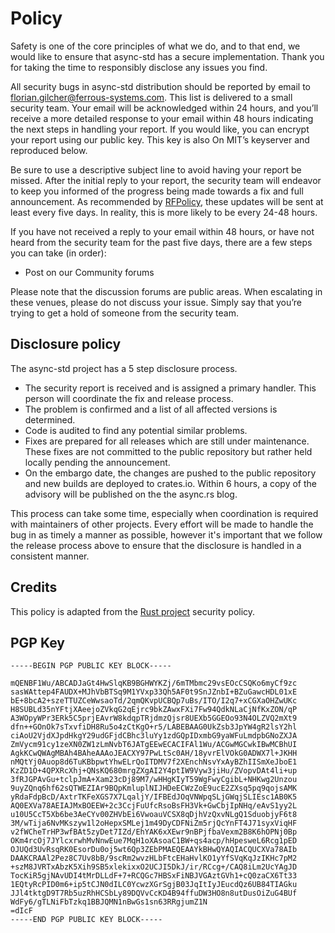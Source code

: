 # Policy

Safety is one of the core principles of what we do, and to that end, we would like to ensure that async-std has a secure implementation. Thank you for taking the time to responsibly disclose any issues you find.

All security bugs in async-std distribution should be reported by email to florian.gilcher@ferrous-systems.com. This list is delivered to a small security team. Your email will be acknowledged within 24 hours, and you’ll receive a more detailed response to your email within 48 hours indicating the next steps in handling your report. If you would like, you can encrypt your report using our public key. This key is also On MIT’s keyserver and reproduced below.

Be sure to use a descriptive subject line to avoid having your report be missed. After the initial reply to your report, the security team will endeavor to keep you informed of the progress being made towards a fix and full announcement. As recommended by [RFPolicy][rf-policy], these updates will be sent at least every five days. In reality, this is more likely to be every 24-48 hours.

If you have not received a reply to your email within 48 hours, or have not heard from the security team for the past five days, there are a few steps you can take (in order):

* Post on our Community forums

Please note that the discussion forums are public areas. When escalating in these venues, please do not discuss your issue. Simply say that you’re trying to get a hold of someone from the security team.

[rf-policy]: https://en.wikipedia.org/wiki/RFPolicy

## Disclosure policy

The async-std project has a 5 step disclosure process.

* The security report is received and is assigned a primary handler. This person will coordinate the fix and release process.
* The problem is confirmed and a list of all affected versions is determined.
* Code is audited to find any potential similar problems.
* Fixes are prepared for all releases which are still under maintenance. These fixes are not committed to the public repository but rather held locally pending the announcement.
* On the embargo date, the changes are pushed to the public repository and new builds are deployed to crates.io. Within 6 hours, a copy of the advisory will be published on the the async.rs blog.

This process can take some time, especially when coordination is required with maintainers of other projects. Every effort will be made to handle the bug in as timely a manner as possible, however it's important that we follow the release process above to ensure that the disclosure is handled in a consistent manner.

## Credits

This policy is adapted from the [Rust project](https://www.rust-lang.org/policies/security) security policy.

## PGP Key

```
-----BEGIN PGP PUBLIC KEY BLOCK-----

mQENBF1Wu/ABCADJaGt4HwSlqKB9BGHWYKZj/6mTMbmc29vsEOcCSQKo6myCf9zc
sasWAttep4FAUDX+MJhVbBTSq9M1YVxp33Qh5AF0t9SnJZnbI+BZuGawcHDL01xE
bE+8bcA2+szeTTUZCeWwsaoTd/2qmQKvpUCBQp7uBs/ITO/I2q7+xCGXaOHZwUKc
H8SUBLd35nYFtjXAeejoZVkqG2qEjrc9bkZAwxFXi7Fw94QdkNLaCjNfKxZON/qP
A3WOpyWPr3ERk5C5prjEAvrW8kdqpTRjdmzQjsr8UEXb5GGEOo93N4OLZVQ2mXt9
dfn++GOnOk7sTxvfiDH8Ru5o4zCtKgO+r5/LABEBAAG0UkZsb3JpYW4gR2lsY2hl
ciAoU2VjdXJpdHkgY29udGFjdCBhc3luYy1zdGQpIDxmbG9yaWFuLmdpbGNoZXJA
ZmVycm91cy1zeXN0ZW1zLmNvbT6JATgEEwECACIFAl1Wu/ACGwMGCwkIBwMCBhUI
AgkKCwQWAgMBAh4BAheAAAoJEACXY97PwLtSc0AH/18yvrElVOkG0ADWX7l+JKHH
nMQtYj0Auop8d6TuKBbpwtYhwELrQoITDMV7f2XEnchNsvYxAyBZhIISmXeJboE1
KzZD1O+4QPXRcXhj+QNsKQ680mrgZXgAI2Y4ptIW9Vyw3jiHu/ZVopvDAt4li+up
3fRJGPAvGu+tclpJmA+Xam23cDj89M7/wHHgKIyT59WgFwyCgibL+NHKwg2Unzou
9uyZQnq6hf62sQTWEZIAr9BQpKmluplNIJHDeECWzZoE9ucE2ZXsq5pq9qojsAMK
yRdaFdpBcD/AxtrTKFeXGS7X7LqaljY/IFBEdJOqVNWpqSLjGWqjSLIEsc1AB0K5
AQ0EXVa78AEIAJMxBOEEW+2c3CcjFuUfcRsoBsFH3Vk+GwCbjIpNHq/eAvS1yy2L
u10U5CcT5Xb6be3AeCYv00ZHVbEi6VwoauVCSX8qDjhVzQxvNLgQ1SduobjyF6t8
3M/wTija6NvMKszyw1l2oHepxSMLej1m49DyCDFNiZm5rjQcYnFT4J71syxViqHF
v2fWCheTrHP3wfBAt5zyDet7IZd/EhYAK6xXEwr9nBPjfbaVexm2B8K6hOPNj0Bp
OKm4rcOj7JYlcxrwhMvNnwEue7MqH1oXAsoaC1BW+qs4acp/hHpesweL6Rcg1pED
OJUQd3UvRsqRK0EsorDu0oj5wt6Qp3ZEbPMAEQEAAYkBHwQYAQIACQUCXVa78AIb
DAAKCRAAl2Pez8C7Uv8bB/9scRm2wvzHLbFtcEHaHvlKO1yYfSVqKqJzIKHc7pM2
+szM8JVRTxAbzK5Xih9SB5xlekixxO2UCJI5DkJ/ir/RCcg+/CAQ8iLm2UcYAgJD
TocKiR5gjNAvUDI4tMrDLLdF+7+RCQGc7HBSxFiNBJVGAztGVh1+cQ0zaCX6Tt33
1EQtyRcPID0m6+ip5tCJN0dILC0YcwzXGrSgjB03JqItIyJEucdQz6UB84TIAGku
JJl4tktgD9T7Rb5uzRhHCSbLy89DQVvCcKD4B94ffuDW3HO8n8utDusOiZuG4BUf
WdFy6/gTLNiFbTzkq1BBJQMN1nBwGs1sn63RRgjumZ1N
=dIcF
-----END PGP PUBLIC KEY BLOCK-----
```
